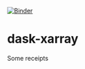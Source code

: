[![Binder](https://mybinder.org/badge.svg)](https://mybinder.org/v2/gh/statiksof/dask-xarray.git/master?urlpath=lab)

# dask-xarray
Some receipts 
